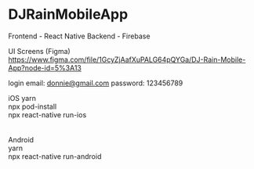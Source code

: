 # DJRainMobileApp

Frontend - React Native
Backend - Firebase


UI Screens (Figma)
https://www.figma.com/file/1GcyZjAafXuPALG64pQYGa/DJ-Rain-Mobile-App?node-id=5%3A13

login email: donnie@gmail.com
password: 123456789
<br>


iOS
yarn <br>
npx pod-install<br>
npx react-native run-ios<br>
<br><br>
Android<br>
yarn<br>
npx react-native run-android

